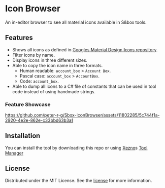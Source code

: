 # Icon Browser
An in-editor browser to see all material icons available in S&box tools.

## Features
* Shows all icons as defined in [Googles Material Design Icons repository](https://github.com/google/material-design-icons/blob/master/font/MaterialIcons-Regular.codepoints).
* Filter icons by name.
* Display icons in three different sizes.
* Able to copy the icon name in three formats.
  * Human readable: `account_box` > `Account Box`.
  * Pascal case: `account_box` > `AccountBox`.
  * Code: `account_box`.
* Able to dump all icons to a C# file of constants that can be used in tool code instead of using handmade strings.

### Feature Showcase
https://github.com/peter-r-g/Sbox-IconBrowser/assets/11802285/5c744f1a-2920-4e2e-862e-c33bbd63b3a1

## Installation
You can install the tool by downloading this repo or using [Xezno](https://github.com/xezno)s [Tool Manager](https://github.com/xezno/sbox-tools-manager)

## License
Distributed under the MIT License. See the [license](https://github.com/peter-r-g/Sbox-IconBrowser/blob/master/LICENSE.md) for more information.
